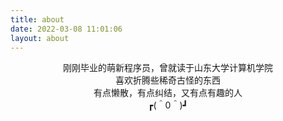 ```yaml
---
title: about
date: 2022-03-08 11:01:06
layout: about
---
```

<center>刚刚毕业的萌新程序员，曾就读于山东大学计算机学院</center>

<center>喜欢折腾些稀奇古怪的东西</center>

<center>有点懒散，有点纠结，又有点有趣的人</center>
<center>┏(＾0＾)┛</center>


